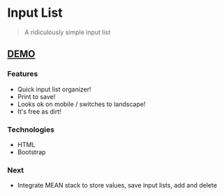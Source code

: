 #	Input List

> A ridiculously simple input list 

## <a href="http://krisplunkett.github.io/input-list/">DEMO</a>

### Features
* Quick input list organizer!
* Print to save!
* Looks ok on mobile / switches to landscape!
* It's free as dirt!

### Technologies
* HTML
* Bootstrap

### Next
* Integrate MEAN stack to store values, save input lists, add and delete
